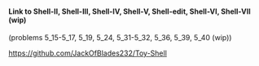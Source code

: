 #### Link to Shell-II, Shell-III, Shell-IV, Shell-V, Shell-edit, Shell-VI, Shell-VII (wip) 
(problems 5_15-5_17, 5_19, 5_24, 5_31-5_32, 5_36, 5_39, 5_40 (wip))

https://github.com/JackOfBlades232/Toy-Shell
